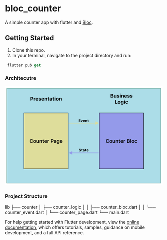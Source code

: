 # bloc_counter

A simple counter app with flutter and [Bloc](https://bloclibrary.dev/#/).

## Getting Started

1. Clone this repo.
2. In your terminal, navigate to the project directory and run:
```dart
 flutter pub get 
 ```

### Architecutre
![app architecture.](https://github.com/nonsocchi/bloc_counter/blob/master/assets/bloc_counter_architecture.png)

### Project Structure
lib
├── counter
│   ├── counter_logic
│   │   ├── counter_bloc.dart
│   │   └── counter_event.dart
│   └── counter_page.dart
└── main.dart

For help getting started with Flutter development, view the
[online documentation](https://docs.flutter.dev/), which offers tutorials,
samples, guidance on mobile development, and a full API reference.
